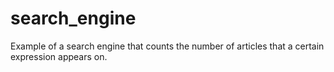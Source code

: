 # search_engine

Example of a search engine that counts the number of articles that a certain expression appears on.

